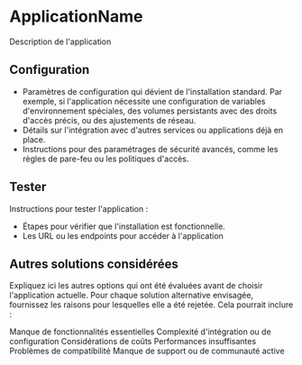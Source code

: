# ApplicationName

Description de l'application

## Configuration

- Paramètres de configuration qui dévient de l'installation standard. Par
  exemple, si l'application nécessite une configuration de variables
  d'environnement spéciales, des volumes persistants avec des droits d'accès
  précis, ou des ajustements de réseau.
- Détails sur l'intégration avec d'autres services ou applications déjà en
  place.
- Instructions pour des paramétrages de sécurité avancés, comme les règles de
  pare-feu ou les politiques d'accès.

## Tester

Instructions pour tester l'application :

- Étapes pour vérifier que l'installation est fonctionnelle.
- Les URL ou les endpoints pour accéder à l'application

## Autres solutions considérées

Expliquez ici les autres options qui ont été évaluées avant de choisir
l'application actuelle. Pour chaque solution alternative envisagée, fournissez
les raisons pour lesquelles elle a été rejetée. Cela pourrait inclure :

Manque de fonctionnalités essentielles Complexité d'intégration ou de
configuration Considérations de coûts Performances insuffisantes Problèmes de
compatibilité Manque de support ou de communauté active
